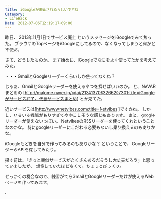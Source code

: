 ```yaml
---
Title: iGoogleが廃止されるらしいですね
Category:
- LifeHack
Date: 2012-07-06T12:19:17+09:00
---
```


昨日、 2013年11月1日でサービス廃止 というメッセージをiGoogleでみて焦った。
ブラウザのTopページをiGoogleにしてるので、なくなってしまうと何かと不便だ。


さて、どうしたものか。
まず始めに、iGoogleでなにをよく使ってたかを考えてみた。

・・・GmailとGoogleリーダーくらいしか使ってなくね？


じゃあ、GmailとGoogleリーダーを使えるやつを探せばいいのか。
と、NAVARまとめの [http://matome.naver.jp/odai/2134137063266207301:title=iGoogleがサービス終了、代替サービスまとめ]
とか見てた。


近いサービスは[http://www.netvibes.com/:title=Netvibes ]ですかね。
しかし、いろいろ機能がありすぎてややこしそうな感じもあります。
あと、googleリーダーが使えないっぽい。
NetvibesのRSSリーダーを使ってくれということなのかな。
特にgoogleリーダーにこだわる必要もないし乗り換えるのもありかな。

iGoogleもどきを自分で作ってみるのもありかな？ ということで、
GoogleリーダーのAPIを探してみたり。


探す前は、「きっと類似サービスがたくさんあるだろうし大丈夫だろう」と思っていましたが、
想像していたほどなくて、ちょっとびっくり。

せっかくの機会なので、練習がてらGmailとGoogleリーダーだけが使えるWebページを作ってみます。


.
